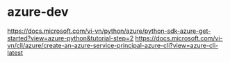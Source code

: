 # azure-dev
https://docs.microsoft.com/vi-vn/python/azure/python-sdk-azure-get-started?view=azure-python&tutorial-step=2
https://docs.microsoft.com/vi-vn/cli/azure/create-an-azure-service-principal-azure-cli?view=azure-cli-latest
